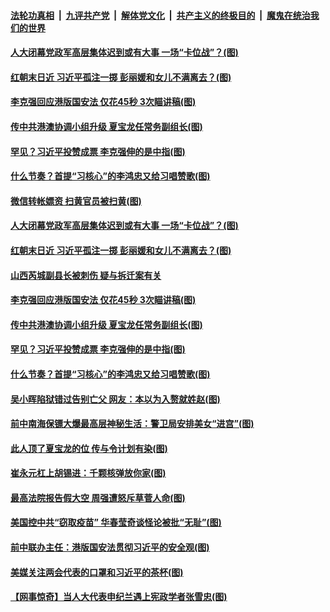 ####  [法轮功真相](../../../../basic/blob/master/README.md?t=05302031) &nbsp;|&nbsp; [九评共产党](../../../../9ping.md/blob/master/README.md?t=05302031) &nbsp;|&nbsp; [解体党文化](../../../../jtdwh.md/blob/master/README.md?t=05302031)  &nbsp;|&nbsp; [共产主义的终极目的](../../../../gczydzjmd.md/blob/master/README.md?t=05302031) &nbsp;|&nbsp; [魔鬼在统治我们的世界](../../../../mgztzwmdsj.md/blob/master/README.md?t=05302031) 

#### [人大闭幕党政军高层集体迟到或有大事 一场“卡位战”？(图)](../pages/p2/934849.md?t=05302031) 

#### [红朝末日近 习近平孤注一掷 彭丽媛和女儿不满离去？(图)](../pages/p2/934861.md?t=05302031) 

#### [李克强回应港版国安法 仅花45秒 3次瞄讲稿(图)](../pages/p2/934841.md?t=05302031) 

#### [传中共港澳协调小组升级 夏宝龙任常务副组长(图)](../pages/p2/934817.md?t=05302031) 

#### [罕见？习近平投赞成票 李克强伸的是中指(图)](../pages/p2/934822.md?t=05302031) 

#### [什么节奏？首提“习核心”的李鸿忠又给习唱赞歌(图)](../pages/p2/934793.md?t=05302031) 

#### [微信转帐嫖资 扫黄官员被扫黄(图)](../pages/p2/934919.md?t=05302031) 

#### [人大闭幕党政军高层集体迟到或有大事 一场“卡位战”？(图)](../pages/p2/934849.md?t=05302031) 

#### [红朝末日近 习近平孤注一掷 彭丽媛和女儿不满离去？(图)](../pages/p2/934861.md?t=05302031) 

#### [山西芮城副县长被刺伤 疑与拆迁案有关](../pages/p2/934844.md?t=05302031) 

#### [李克强回应港版国安法 仅花45秒 3次瞄讲稿(图)](../pages/p2/934841.md?t=05302031) 

#### [传中共港澳协调小组升级 夏宝龙任常务副组长(图)](../pages/p2/934817.md?t=05302031) 

#### [罕见？习近平投赞成票 李克强伸的是中指(图)](../pages/p2/934822.md?t=05302031) 

#### [什么节奏？首提“习核心”的李鸿忠又给习唱赞歌(图)](../pages/p2/934793.md?t=05302031) 




#### [吴小晖陷狱错过告别亡父 网友：本以为入赘就姓赵(图)](../pages/p2/934709.md?t=05302031) 

#### [前中南海保镖大爆最高层神秘生活：警卫局安排美女“进宫”(图)](../pages/p2/934382.md?t=05302031) 

#### [此人顶了夏宝龙的位 传与令计划有染(图)](../pages/p2/934649.md?t=05302031) 

#### [崔永元杠上胡锡进：千颗核弹放你家(图)](../pages/p2/934623.md?t=05302031) 

#### [最高法院报告假大空 周强遭怒斥草菅人命(图)](../pages/p2/934527.md?t=05302031) 

#### [美国控中共“窃取疫苗” 华春莹奇谈怪论被批“无耻”(图)](../pages/p2/934624.md?t=05302031) 

#### [前中联办主任：港版国安法贯彻习近平的安全观(图)](../pages/p2/934609.md?t=05302031) 

#### [美媒关注两会代表的口罩和习近平的茶杯(图)](../pages/p2/934537.md?t=05302031) 

#### [【网事惊奇】当人大代表申纪兰遇上宪政学者张雪忠(图)](../pages/p2/934515.md?t=05302031) 

